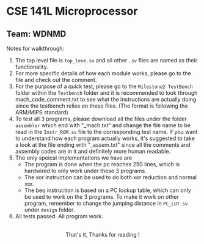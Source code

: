 # CSE 141L Microprocessor
## Team: WDNMD
Notes for walkthrough:
1. The top level file is ```top_leve.sv``` and all other ```.sv``` files are named as their functionality. 
2. For more specific details of how each module works, please go to the file and check out the comment. 
3. For the purpose of a quick test, please go to the ```Milestone2 TestBench``` folder within the ```Testbench``` folder and it is recommended to look through mach_code_comment.txt to see what the instructions are actually doing since the testbench relies on these files. (The format is following the ARM/MIPS standard)
4. To test all 3 programs, please download all the files under the folder ```assembler``` which end with "_mach.txt" and change the file name to be read in the ```Instr_ROM.sv``` file to the corresponding test name. If you want to understand how each program actually works, it's suggested to take a look at the file ending with "_assem.txt" since all the comments and assembly codes are in it and definitely more human readable. 
5. The only speical implementations we have are
   - The program is done when the pc reaches 250 lines, which is hardwired to only work under these 3 programs.
   - The xor instruction can be used to do both xor reduction and normal xor. 
   - The beq instruction is based on a PC lookup table, which can only be used to work on the 3 programs. To make it work on other program, remember to change the jumping distance in ```PC_LUT.sv``` under ```design``` folder. 
6. All tests passed. All program work.
<br/>
<div style="text-align:center">
That's it, Thanks for reading !
</div>
